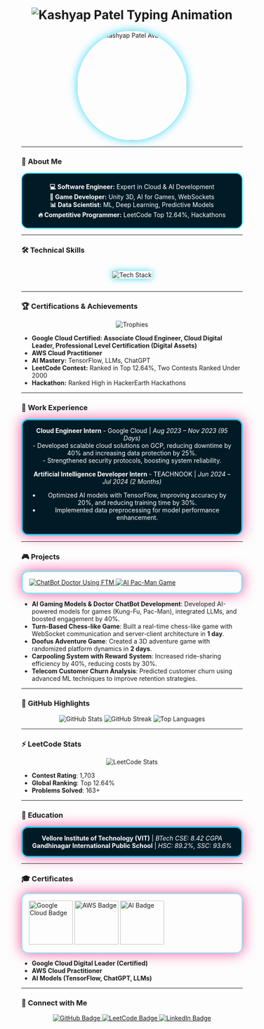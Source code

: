 <!-- Header: AI Typing Animation with Floating Neon Lights -->
<h1 align="center">
  <img src="https://readme-typing-svg.demolab.com?font=Fira+Code&size=40&duration=3000&pause=1000&color=00D1F7&center=true&vCenter=true&width=1000&height=100&lines=Kashyap+Patel;Software+Engineer+%7C+Cloud+%26+AI+Developer;Building+AI+&+Cloud+Solutions;Game+Developer+%7C+ML+Engineer" alt="Kashyap Patel Typing Animation"/>
</h1>

<!-- 3D Avatar & Neon Frame -->
<p align="center">
  <img src="https://your-3d-avatar-link.com" width="250" height="250" alt="Kashyap Patel Avatar" style="border-radius:50%; box-shadow: 0px 0px 20px rgba(0, 209, 247, 0.8);"/>
</p>

---

### 🚀 **About Me**
<div align="center" style="border: 2px solid #00D1F7; padding: 20px; border-radius: 15px; background: #001B26; color: #ffffff;">
  <strong>💻 Software Engineer:</strong> Expert in Cloud & AI Development <br/>
  <strong>🧠 Game Developer:</strong> Unity 3D, AI for Games, WebSockets <br/>
  <strong>📊 Data Scientist:</strong> ML, Deep Learning, Predictive Models <br/>
  <strong>🔥 Competitive Programmer:</strong> LeetCode Top 12.64%, Hackathons <br/>
</div>

---

### 🛠️ **Technical Skills**
<p align="center">
  <img src="https://skillicons.dev/icons?i=gcp,aws,tensorflow,unity,cpp,python,docker,kubernetes,sql,react,html,css,js" alt="Tech Stack" style="margin: 15px; box-shadow: 0px 0px 15px rgba(0, 209, 247, 0.8);"/>
</p>

---

### 🏆 **Certifications & Achievements**
<p align="center">
  <img src="https://github-profile-trophy.vercel.app/?username=DeAtHfIrE26&theme=onestar&no-frame=true&margin-w=15&margin-h=15" alt="Trophies"/>
</p>

- **Google Cloud Certified: Associate Cloud Engineer, Cloud Digital Leader, Professional Level Certification (Digital Assets)**
- **AWS Cloud Practitioner**
- **AI Mastery:** TensorFlow, LLMs, ChatGPT
- **LeetCode Contest:** Ranked in Top 12.64%, Two Contests Ranked Under 2000
- **Hackathon:** Ranked High in HackerEarth Hackathons

---

### 🚀 **Work Experience**
<div align="center" style="border: 3px solid #00D1F7; padding: 15px; border-radius: 15px; box-shadow: 0px 0px 30px rgba(247, 37, 133, 0.8); background: #001B26; color: #ffffff;">
  <strong>Cloud Engineer Intern</strong> - Google Cloud | <em>Aug 2023 – Nov 2023 (95 Days)</em> <br/>
  - Developed scalable cloud solutions on GCP, reducing downtime by 40% and increasing data protection by 25%. <br/>
  - Strengthened security protocols, boosting system reliability.

  <strong>Artificial Intelligence Developer Intern</strong> - TEACHNOOK | <em>Jun 2024 – Jul 2024 (2 Months)</em> <br/>
  - Optimized AI models with TensorFlow, improving accuracy by 20%, and reducing training time by 30%.
  - Implemented data preprocessing for model performance enhancement.
</div>

---

### 🎮 **Projects**
<p align="center">
  <div style="border: 3px solid rgba(0, 209, 247, 0.5); padding: 15px; border-radius: 15px; box-shadow: 0px 0px 30px rgba(247, 37, 133, 0.8);">
    <a href="https://github.com/DeAtHfIrE26/ChatBot_Doctor_Using_FTM" target="_blank">
      <img src="https://github-readme-stats.vercel.app/api/pin/?username=DeAtHfIrE26&repo=ChatBot_Doctor_Using_FTM&theme=algolia" alt="ChatBot Doctor Using FTM"/>
    </a>
    <a href="https://github.com/DeAtHfIrE26/AI_Pac_MAN_GAME" target="_blank">
      <img src="https://github-readme-stats.vercel.app/api/pin/?username=DeAtHfIrE26&repo=AI_Pac_MAN_GAME&theme=algolia" alt="AI Pac-Man Game"/>
    </a>
  </div>
</p>

- **AI Gaming Models & Doctor ChatBot Development**: Developed AI-powered models for games (Kung-Fu, Pac-Man), integrated LLMs, and boosted engagement by 40%.
- **Turn-Based Chess-like Game**: Built a real-time chess-like game with WebSocket communication and server-client architecture in **1 day**.
- **Doofus Adventure Game**: Created a 3D adventure game with randomized platform dynamics in **2 days**.
- **Carpooling System with Reward System**: Increased ride-sharing efficiency by 40%, reducing costs by 30%.
- **Telecom Customer Churn Analysis**: Predicted customer churn using advanced ML techniques to improve retention strategies.

---

### 🌟 **GitHub Highlights**
<p align="center">
  <img src="https://github-readme-stats.vercel.app/api?username=DeAtHfIrE26&show_icons=true&theme=algolia&count_private=true&hide_border=true&include_all_commits=true" alt="GitHub Stats"/>
  <img src="https://streak-stats.demolab.com?user=DeAtHfIrE26&theme=algolia&hide_border=true" alt="GitHub Streak"/>
  <img src="https://github-readme-stats.vercel.app/api/top-langs/?username=DeAtHfIrE26&layout=compact&theme=algolia&langs_count=8&hide_border=true" alt="Top Languages"/>
</p>

---

### ⚡ **LeetCode Stats**
<p align="center">
  <img src="https://leetcard.jacoblin.cool/Kashyap_patel26?theme=dark&font=Roboto&ext=heatmap&animation=true" alt="LeetCode Stats"/>
</p>

- **Contest Rating**: 1,703
- **Global Ranking**: Top 12.64%
- **Problems Solved**: 163+

---

### 💼 **Education**
<div align="center" style="border: 3px solid #00D1F7; padding: 15px; border-radius: 15px; box-shadow: 0px 0px 30px rgba(247, 37, 133, 0.8); background: #001B26; color: #ffffff;">
  <strong>Vellore Institute of Technology (VIT)</strong> | <em>BTech CSE: 8.42 CGPA</em> <br/>
  <strong>Gandhinagar International Public School</strong> | <em>HSC: 89.2%, SSC: 93.6%</em>
</div>

---

### 🎓 **Certificates**
<p align="center">
  <!-- 3D Badge Frame -->
  <div style="border: 2px solid rgba(0, 209, 247, 0.5); padding: 15px; border-radius: 15px; box-shadow: 0px 0px 30px rgba(247, 37, 133, 0.8);">
    <img src="https://your-google-cloud-badge-link.com" width="100" alt="Google Cloud Badge"/>
    <img src="https://your-aws-badge-link.com" width="100" alt="AWS Badge"/>
    <img src="https://your-ai-badge-link.com" width="100" alt="AI Badge"/>
  </div>
</p>

- **Google Cloud Digital Leader (Certified)**
- **AWS Cloud Practitioner**
- **AI Models (TensorFlow, ChatGPT, LLMs)**

---

### 💬 **Connect with Me**
<p align="center">
  <a href="https://github.com/DeAtHfIrE26" target="_blank">
    <img src="https://img.shields.io/badge/GitHub-181717?style=for-the-badge&logo=github&logoColor=white" alt="GitHub Badge"/>
  </a>
  <a href="https://leetcode.com/Kashyap_patel26" target="_blank">
    <img src="https://img.shields.io/badge/LeetCode-FFA116?style=for-the-badge&logo=leetcode&logoColor=white" alt="LeetCode Badge"/>
  </a>
  <a href="https://www.linkedin.com/in/kashyap-patel/" target="_blank">
    <img src="https://img.shields.io/badge/LinkedIn-0077B5?style=for-the-badge&logo=linkedin&logoColor=white" alt="LinkedIn Badge"/>
  </a>
</p>
